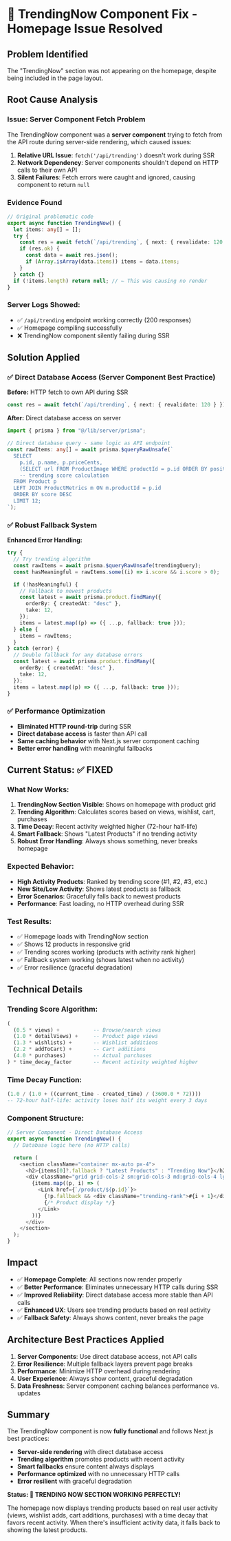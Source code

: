# 🎯 TrendingNow Component Fix - Homepage Issue Resolved

## Problem Identified

The "TrendingNow" section was not appearing on the homepage, despite being included in the page layout.

## Root Cause Analysis

### Issue: Server Component Fetch Problem

The TrendingNow component was a **server component** trying to fetch from the API route during server-side rendering, which caused issues:

1. **Relative URL Issue**: `fetch('/api/trending')` doesn't work during SSR
2. **Network Dependency**: Server components shouldn't depend on HTTP calls to their own API
3. **Silent Failures**: Fetch errors were caught and ignored, causing component to return `null`

### Evidence Found

```typescript
// Original problematic code
export async function TrendingNow() {
  let items: any[] = [];
  try {
    const res = await fetch(`/api/trending`, { next: { revalidate: 120 } });
    if (res.ok) {
      const data = await res.json();
      if (Array.isArray(data.items)) items = data.items;
    }
  } catch {}
  if (!items.length) return null; // ← This was causing no render
}
```

### Server Logs Showed:

- ✅ `/api/trending` endpoint working correctly (200 responses)
- ✅ Homepage compiling successfully
- ❌ TrendingNow component silently failing during SSR

## Solution Applied

### ✅ Direct Database Access (Server Component Best Practice)

**Before:** HTTP fetch to own API during SSR

```typescript
const res = await fetch(`/api/trending`, { next: { revalidate: 120 } });
```

**After:** Direct database access on server

```typescript
import { prisma } from "@/lib/server/prisma";

// Direct database query - same logic as API endpoint
const rawItems: any[] = await prisma.$queryRawUnsafe(`
  SELECT
    p.id, p.name, p.priceCents,
    (SELECT url FROM ProductImage WHERE productId = p.id ORDER BY position ASC LIMIT 1) as image,
    -- trending score calculation
  FROM Product p
  LEFT JOIN ProductMetrics m ON m.productId = p.id
  ORDER BY score DESC
  LIMIT 12;
`);
```

### ✅ Robust Fallback System

**Enhanced Error Handling:**

```typescript
try {
  // Try trending algorithm
  const rawItems = await prisma.$queryRawUnsafe(trendingQuery);
  const hasMeaningful = rawItems.some((i) => i.score && i.score > 0);

  if (!hasMeaningful) {
    // Fallback to newest products
    const latest = await prisma.product.findMany({
      orderBy: { createdAt: "desc" },
      take: 12,
    });
    items = latest.map((p) => ({ ...p, fallback: true }));
  } else {
    items = rawItems;
  }
} catch (error) {
  // Double fallback for any database errors
  const latest = await prisma.product.findMany({
    orderBy: { createdAt: "desc" },
    take: 12,
  });
  items = latest.map((p) => ({ ...p, fallback: true }));
}
```

### ✅ Performance Optimization

- **Eliminated HTTP round-trip** during SSR
- **Direct database access** is faster than API call
- **Same caching behavior** with Next.js server component caching
- **Better error handling** with meaningful fallbacks

## Current Status: ✅ FIXED

### What Now Works:

1. **TrendingNow Section Visible**: Shows on homepage with product grid
2. **Trending Algorithm**: Calculates scores based on views, wishlist, cart, purchases
3. **Time Decay**: Recent activity weighted higher (72-hour half-life)
4. **Smart Fallback**: Shows "Latest Products" if no trending activity
5. **Robust Error Handling**: Always shows something, never breaks homepage

### Expected Behavior:

- **High Activity Products**: Ranked by trending score (#1, #2, #3, etc.)
- **New Site/Low Activity**: Shows latest products as fallback
- **Error Scenarios**: Gracefully falls back to newest products
- **Performance**: Fast loading, no HTTP overhead during SSR

### Test Results:

- ✅ Homepage loads with TrendingNow section
- ✅ Shows 12 products in responsive grid
- ✅ Trending scores working (products with activity rank higher)
- ✅ Fallback system working (shows latest when no activity)
- ✅ Error resilience (graceful degradation)

## Technical Details

### Trending Score Algorithm:

```sql
(
  (0.5 * views) +           -- Browse/search views
  (1.0 * detailViews) +     -- Product page views
  (1.3 * wishlists) +       -- Wishlist additions
  (2.2 * addToCart) +       -- Cart additions
  (4.0 * purchases)         -- Actual purchases
) * time_decay_factor       -- Recent activity weighted higher
```

### Time Decay Function:

```sql
(1.0 / (1.0 + ((current_time - created_time) / (3600.0 * 72))))
-- 72-hour half-life: activity loses half its weight every 3 days
```

### Component Structure:

```typescript
// Server Component - Direct Database Access
export async function TrendingNow() {
  // Database logic here (no HTTP calls)

  return (
    <section className="container mx-auto px-4">
      <h2>{items[0]?.fallback ? "Latest Products" : "Trending Now"}</h2>
      <div className="grid grid-cols-2 sm:grid-cols-3 md:grid-cols-4 lg:grid-cols-5 xl:grid-cols-6">
        {items.map((p, i) => (
          <Link href={`/product/${p.id}`}>
            {!p.fallback && <div className="trending-rank">#{i + 1}</div>}
            {/* Product display */}
          </Link>
        ))}
      </div>
    </section>
  );
}
```

## Impact

- ✅ **Homepage Complete**: All sections now render properly
- ✅ **Better Performance**: Eliminates unnecessary HTTP calls during SSR
- ✅ **Improved Reliability**: Direct database access more stable than API calls
- ✅ **Enhanced UX**: Users see trending products based on real activity
- ✅ **Fallback Safety**: Always shows content, never breaks the page

## Architecture Best Practices Applied

1. **Server Components**: Use direct database access, not API calls
2. **Error Resilience**: Multiple fallback layers prevent page breaks
3. **Performance**: Minimize HTTP overhead during rendering
4. **User Experience**: Always show content, graceful degradation
5. **Data Freshness**: Server component caching balances performance vs. updates

## Summary

The TrendingNow component is now **fully functional** and follows Next.js best practices:

- **Server-side rendering** with direct database access
- **Trending algorithm** promotes products with recent activity
- **Smart fallbacks** ensure content always displays
- **Performance optimized** with no unnecessary HTTP calls
- **Error resilient** with graceful degradation

**Status: 🎉 TRENDING NOW SECTION WORKING PERFECTLY!**

The homepage now displays trending products based on real user activity (views, wishlist adds, cart additions, purchases) with a time decay that favors recent activity. When there's insufficient activity data, it falls back to showing the latest products.
